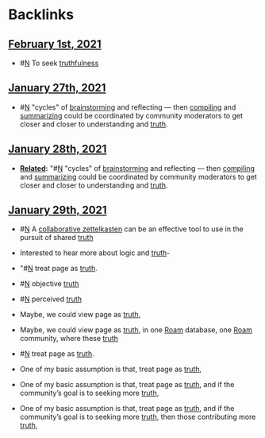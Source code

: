 
# Backlinks
## [February 1st, 2021](<February 1st, 2021.md>)
- #[N](<N.md>) To seek [truthfulness]([truth](<truth.md>))

## [January 27th, 2021](<January 27th, 2021.md>)
- #[N](<N.md>) "cycles" of [brainstorming](<brainstorming.md>) and reflecting — then [compiling](<compiling.md>) and [summarizing](<summarizing.md>) could be coordinated by community moderators to get closer and closer to understanding and [truth](<truth.md>).

## [January 28th, 2021](<January 28th, 2021.md>)
- **[Related](<Related.md>):** "#[N](<N.md>) "cycles" of [brainstorming](<brainstorming.md>) and reflecting — then [compiling](<compiling.md>) and [summarizing](<summarizing.md>) could be coordinated by community moderators to get closer and closer to understanding and [truth](<truth.md>).

## [January 29th, 2021](<January 29th, 2021.md>)
- #[N](<N.md>) A [collaborative zettelkasten](<collaborative zettelkasten.md>) can be an effective tool to use in the pursuit of shared [truth](<truth.md>)

- Interested to hear more about logic and [truth](<truth.md>)-

- "#[N](<N.md>) treat page as [truth](<truth.md>).

- #[N](<N.md>) objective [truth](<truth.md>)

- #[N](<N.md>) perceived [truth](<truth.md>)

- Maybe, we could view page as [truth](<truth.md>),

- Maybe, we could view page as [truth](<truth.md>), in one [Roam](<Roam.md>) database, one [Roam](<Roam.md>) community, where these [truth](<truth.md>)

- #[N](<N.md>) treat page as [truth](<truth.md>).

- One of my basic assumption is that, treat page as [truth](<truth.md>),

- One of my basic assumption is that, treat page as [truth](<truth.md>), and if the community’s goal is to seeking more [truth](<truth.md>),

- One of my basic assumption is that, treat page as [truth](<truth.md>), and if the community’s goal is to seeking more [truth](<truth.md>), then those contributing more [truth](<truth.md>),

